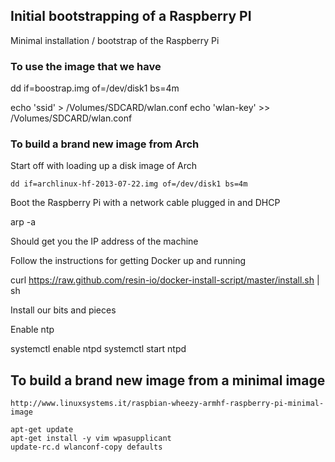 ## Initial bootstrapping of a Raspberry PI ##

Minimal installation / bootstrap of the Raspberry Pi

### To use the image that we have ###

   dd if=boostrap.img of=/dev/disk1 bs=4m

   echo 'ssid' > /Volumes/SDCARD/wlan.conf
   echo 'wlan-key' >> /Volumes/SDCARD/wlan.conf


### To build a brand new image from Arch ###

Start off with loading up a disk image of Arch

    dd if=archlinux-hf-2013-07-22.img of=/dev/disk1 bs=4m

Boot the Raspberry Pi with a network cable plugged in and DHCP

   arp -a

Should get you the IP address of the machine

Follow the instructions for getting Docker up and running

   curl https://raw.github.com/resin-io/docker-install-script/master/install.sh | sh

Install our bits and pieces

Enable ntp

   systemctl enable ntpd
   systemctl start ntpd


## To build a brand new image from a minimal image ##

    http://www.linuxsystems.it/raspbian-wheezy-armhf-raspberry-pi-minimal-image

    apt-get update
    apt-get install -y vim wpasupplicant
    update-rc.d wlanconf-copy defaults

